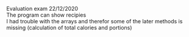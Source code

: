 Evaluation exam 22/12/2020  
The program can show recipies  
I had trouble with the arrays and therefor some of the later methods is missing (calculation of total calories and portions)